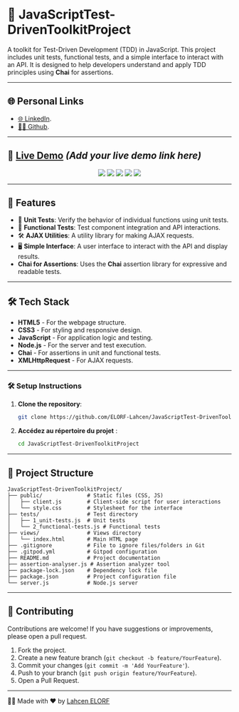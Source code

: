 # 🧪 JavaScriptTest-DrivenToolkitProject

A toolkit for Test-Driven Development (TDD) in JavaScript. This project includes unit tests, functional tests, and a simple interface to interact with an API. It is designed to help developers understand and apply TDD principles using **Chai** for assertions.

---

## 🌐 Personal Links
- [🌐 LinkedIn](https://www.linkedin.com/in/lahcenelorf/).
- [👨‍💻 Github](https://github.com/ELORF-Lahcen).

---

## 🔗 [Live Demo](#) *(Add your live demo link here)*
<div align="center">
    <img src="https://img.shields.io/badge/HTML-5-orange?style=for-the-badge&logo=html5&logoColor=white" />
    <img src="https://img.shields.io/badge/CSS-3-blue?style=for-the-badge&logo=css3&logoColor=white" />
    <img src="https://img.shields.io/badge/JavaScript-yellow?style=for-the-badge&logo=javascript&logoColor=black" />
    <img src="https://img.shields.io/badge/Node.js-green?style=for-the-badge&logo=node.js&logoColor=white" />
    <img src="https://img.shields.io/badge/Chai-Testing%20Library-blueviolet?style=for-the-badge&logo=chai&logoColor=white" />
</div>

---

## 📌 Features

- 🧪 **Unit Tests**: Verify the behavior of individual functions using unit tests.
- 🧪 **Functional Tests**: Test component integration and API interactions.
- 🛠️ **AJAX Utilities**: A utility library for making AJAX requests.
- 🖥️ **Simple Interface**: A user interface to interact with the API and display results.
- **Chai for Assertions**: Uses the **Chai** assertion library for expressive and readable tests.

---

## 🛠️ Tech Stack

- **HTML5** - For the webpage structure.
- **CSS3** - For styling and responsive design.
- **JavaScript** - For application logic and testing.
- **Node.js** - For the server and test execution.
- **Chai** - For assertions in unit and functional tests.
- **XMLHttpRequest** - For AJAX requests.

---

### 🛠️ Setup Instructions

1. **Clone the repository**:
   ```bash
   git clone https://github.com/ELORF-Lahcen/JavaScriptTest-DrivenToolkitProject.git
   ```
2. **Accédez au répertoire du projet** :
   ```bash
   cd JavaScriptTest-DrivenToolkitProject
   ```

--- 

## 📂 Project Structure

```plaintext
JavaScriptTest-DrivenToolkitProject/
├── public/              # Static files (CSS, JS)
│   ├── client.js        # Client-side script for user interactions
│   └── style.css        # Stylesheet for the interface
├── tests/               # Test directory
│   ├── 1_unit-tests.js  # Unit tests
│   └── 2_functional-tests.js # Functional tests
├── views/               # Views directory
│   └── index.html       # Main HTML page
├── .gitignore           # File to ignore files/folders in Git
├── .gitpod.yml          # Gitpod configuration
├── README.md            # Project documentation
├── assertion-analyser.js # Assertion analyzer tool
├── package-lock.json    # Dependency lock file
├── package.json         # Project configuration file
└── server.js            # Node.js server
```

---

## 🤝 Contributing

Contributions are welcome! If you have suggestions or improvements, please open a pull request.

1. Fork the project.
2. Create a new feature branch (`git checkout -b feature/YourFeature`).
3. Commit your changes (`git commit -m 'Add YourFeature'`).
4. Push to your branch (`git push origin feature/YourFeature`).
5. Open a Pull Request.

---

👨‍💻 Made with ❤️ by [Lahcen ELORF](https://github.com/elorf-lahcen)



